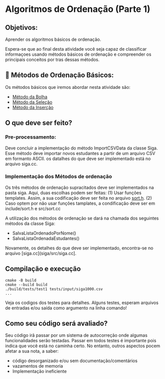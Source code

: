 # Algoritmos de Ordenação (Parte 1)

## Objetivos:
Aprender os algoritmos básicos de ordenação. 

Espera-se que ao final desta atividade você seja capaz de classificar informaçoes usando métodos básicos de ordenação e 
compreender os principais conceitos por tras dessas métodos.

## 📝 Métodos de Ordenação Básicos:

Os métodos básicos que iremos abordar nesta atividade são: 
 - [Método da Bolha](https://pt.wikipedia.org/wiki/Bubble_sort)
 - [Método da Seleção](https://pt.wikipedia.org/wiki/Selection_sort)
 - [Método da Inserção](https://pt.wikipedia.org/wiki/Insertion_sort) 
 
## O que deve ser feito? 

### Pre-processamento:

Deve concluir a implementação do método ImportCSVData da classe Siga. Esse método deve importar novos estudantes 
a partir de um arquivo CSV em formanto ASCII.  os datalhes do que deve ser implementado está no arquivo siga.cc.

### Implementação dos Métodos de ordenação
Os três métodos de ordenação supracitados deve ser implementados na pasta siga. Aqui, duas escolhas podem ser feitas: 
(1) Usar funções templates. Assim, a sua codificação deve ser feita no arquivo [sort.h](siga/include/sort.h).
(2) Caso optem por não usar funções tamplates, a condificação deve ser em include/sort.h e src/sort.cc

A utilização dos métodos de ordenação se dará na chamada dos seguintes métodos da classe Siga:

 - SalvaListaOrdenadoPorNome()
 - SalvaListaOrdenadaEstudantes()

Novamente, os detalhes do que deve ser implementado, encontra-se no arquivo [siga.cc](siga/src/siga.cc].

## Compilação e execução

```
cmake -B build 
cmake --build build 
./build/tests/test1 tests/input/siga1000.csv
...

```

Veja os codigos dos testes para detalhes. Alguns testes, esperam arquivos de entradas e/ou saída 
como argumento na linha comando!

## Como seu código será avaliado?

Seu código irã passar por um sistema de autocorreção onde algumas funcionalidades serão testadas.
Passar em todos testes é importante pois indica que você está no caminha certo. No entanto,
outros aspectos pocem afetar a sua nota, a saber:
 - código desorganizado e/ou sem documentação/comentários
 - vazamentos de memoria
 - Implementação ineficiente





